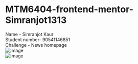 # MTM6404-frontend-mentor-Simranjot1313
Name - Simranjot Kaur       
Student number- 90541146851    
Challenge - News homepage    
![image](https://github.com/user-attachments/assets/3c94adbf-9db6-49a7-b9f8-efe748910f33)  
![image](https://github.com/user-attachments/assets/405bd4b4-ac7f-4817-97d0-06a185d4b2b6)


